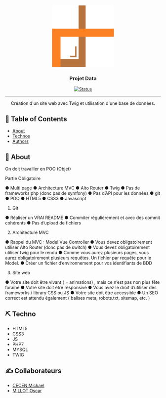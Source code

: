 <p align="center">
  <a href="" rel="noopener">
 <img width=200px height=200px src="public/assets/images/logo.svg" alt="Project logo"></a>
</p>

<h3 align="center">Projet Data</h3>

<div align="center">

  [![Status](https://img.shields.io/badge/status-in_progress-yellow?style=flat-square&logo=appveyor)]() 

</div>

---

<p align="center"> Création d'un site web avec Twig et utilisation d'une base de données.
    <br> 
</p>

## 📝 Table of Contents
- [About](#about)
- [Technos](#built_using)
- [Authors](#authors)

## 🧐 About <a name = "about"></a>

On doit travailler en POO (Objet)


Partie Obligatoire

● Multi page
● Architecture MVC
● Alto Router
● Twig
● Pas de frameworks php (donc pas de symfony)
● Pas d’API pour les données
● git
● PDO
● HTML5
● CSS3
● Javascript

1. Git 

● Réaliser un VRAI README 
● Commiter régulièrement et avec des commit cohérents
● Pas d’upload de fichiers

2. Architecture MVC

● Rappel du MVC : Model Vue Controller
● Vous devez obligatoirement utiliser Alto Router (donc pas de switch)
● Vous devez obligatoirement utiliser twig pour le rendu
● Comme vous aurez plusieurs pages, vous aurez obligatoirement plusieurs
requêtes. Un fichier par requête pour le Model.
● Créer un fichier d’environnement pour vos identifiants de BDD

3. Site web

● Votre site doit être vivant ( = animations) , mais ce n’est pas non plus fête
foraine
● Votre site doit être responsive
● Vous avez le droit d’utiliser des frameworks / library CSS ou JS
● Votre site doit être accessible
● Un SEO correct est attendu également ( balises meta, robots.txt, sitemap,
etc. )



## ⛏️ Techno <a name = "built_using"></a>
* HTML5
* CSS3
* JS
* PHP7
* MYSQL
* TWIG



## ✍️ Collaborateurs <a name = "authors"></a>

* [CECEN Mickael](https://github.com/MickaelCe)
* [MILLOT Oscar](https://github.com/OscarM-Code)